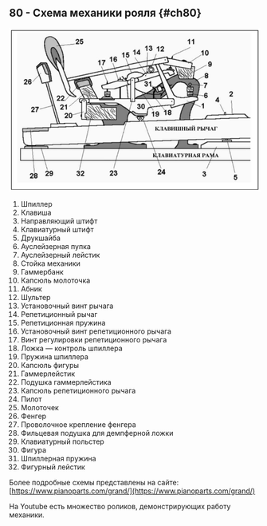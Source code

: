 ## 80 - Схема механики рояля {#ch80}

![Устройство механики рояля](images/piano_mechanics.png)

1. Шпиллер
2. Клавиша
3. Направляющий штифт
4. Клавиатурный штифт
5. Друкшайба
6. Ауслейзерная пупка
7. Ауслейзерный лейстик
8. Стойка механики
9. Гаммербанк
10. Капсюль молоточка
11. Абник
12. Шультер
13. Установочный винт рычага
14. Репетиционный рычаг
15. Репетиционная пружина
16. Установочный винт репетиционного рычага
17. Винт регулировки репетиционного рычага
18. Ложка — контроль шпиллера
19. Пружина шпиллера
20. Капсюль фигуры
21. Гаммерлейстик
22. Подушка гаммерлейстика
23. Капсюль репетиционного рычага
24. Пилот
25. Молоточек
26. Фенгер
27. Проволочное крепление фенгера
28. Фильцевая подушка для демпферной ложки
29. Клавиатурный польстер
30. Фигура
31. Шпиллерная пружина
32. Фигурный лейстик

Более подробные схемы представлены на сайте: [https://www.pianoparts.com/grand/](https://www.pianoparts.com/grand/)

На Youtube есть множество роликов, демонстрирующих работу механики.
